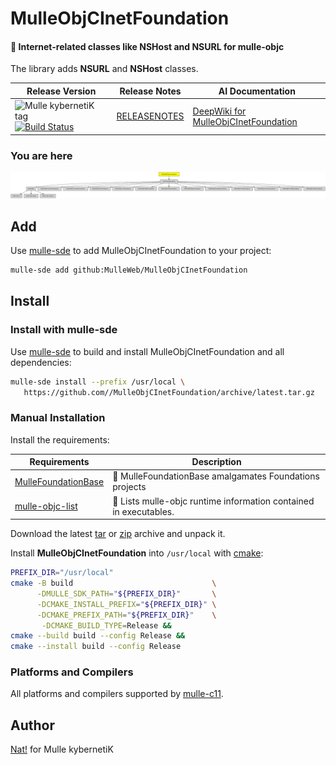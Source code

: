 # MulleObjCInetFoundation

#### 📠 Internet-related classes like NSHost and NSURL for mulle-objc

The library adds **NSURL** and **NSHost** classes.


| Release Version                                       | Release Notes  | AI Documentation
|-------------------------------------------------------|----------------|---------------
| ![Mulle kybernetiK tag](https://img.shields.io/github/tag/MulleWeb/MulleObjCInetFoundation.svg) [![Build Status](https://github.com/MulleWeb/MulleObjCInetFoundation/workflows/CI/badge.svg)](//github.com/MulleWeb/MulleObjCInetFoundation/actions) | [RELEASENOTES](RELEASENOTES.md) | [DeepWiki for MulleObjCInetFoundation](https://deepwiki.com/MulleWeb/MulleObjCInetFoundation)








### You are here

![Overview](overview.dot.svg)


## Add

Use [mulle-sde](//github.com/mulle-sde) to add MulleObjCInetFoundation to your project:

``` sh
mulle-sde add github:MulleWeb/MulleObjCInetFoundation
```

## Install

### Install with mulle-sde

Use [mulle-sde](//github.com/mulle-sde) to build and install MulleObjCInetFoundation and all dependencies:

``` sh
mulle-sde install --prefix /usr/local \
   https://github.com//MulleObjCInetFoundation/archive/latest.tar.gz
```

### Manual Installation

Install the requirements:

| Requirements                                 | Description
|----------------------------------------------|-----------------------
| [MulleFoundationBase](https://github.com/MulleFoundation/MulleFoundationBase)             | 🧱 MulleFoundationBase amalgamates Foundations projects
| [mulle-objc-list](https://github.com/mulle-objc/mulle-objc-list)             | 📒 Lists mulle-objc runtime information contained in executables.

Download the latest [tar](https://github.com/MulleWeb/MulleObjCInetFoundation/archive/refs/tags/latest.tar.gz) or [zip](https://github.com/MulleWeb/MulleObjCInetFoundation/archive/refs/tags/latest.zip) archive and unpack it.

Install **MulleObjCInetFoundation** into `/usr/local` with [cmake](https://cmake.org):

``` sh
PREFIX_DIR="/usr/local"
cmake -B build                               \
      -DMULLE_SDK_PATH="${PREFIX_DIR}"       \
      -DCMAKE_INSTALL_PREFIX="${PREFIX_DIR}" \
      -DCMAKE_PREFIX_PATH="${PREFIX_DIR}"    \
       -DCMAKE_BUILD_TYPE=Release &&
cmake --build build --config Release &&
cmake --install build --config Release
```

### Platforms and Compilers

All platforms and compilers supported by
[mulle-c11](//github.com/mulle-c/mulle-c11).


## Author

[Nat!](https://mulle-kybernetik.com/weblog) for Mulle kybernetiK  

